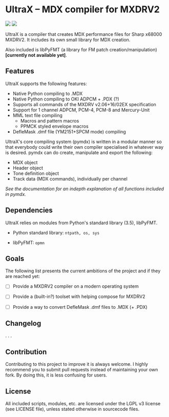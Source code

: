 # UltraX – MDX compiler for MXDRV2 

![](https://img.shields.io/badge/status-incomplete-red.svg)
![](https://img.shields.io/badge/version-v0.1-orange.svg)

UltraX is a compiler that creates MDX performance files for Sharp x68000 MXDRV2. It includes its own small library for MDX creation.

Also included is libPyFMT (a library for FM patch creation/manipulation) **[currently not available yet]**.


## Features

UltraX supports the following features:
- Native Python compiling to .MDX
- Native Python compiling to OKI ADPCM + .PDX (?)
- Supports all commands of the MXDRV v2.06+16/02EX specification
- Support for 1 channel ADPCM, PCM-4, PCM-8 and Mercury-Unit
- MML text file compiling
    - Macros and pattern macros
    - PPMCK styled envelope macros
- DefleMask .dmf file (YM2151+SPCM mode) compiling


UltraX's core compiling system (pymdx) is written in a modular manner so that everybody could write their own compiler specialised in whatever way is desired. pymdx can do create, manipulate and export the following:
- MDX object
- Header object
- Tone definition object
- Track data (MDX commands), individually per channel

*See the documentation for an indepth explanation of all functions included in pymdx.* 


## Dependencies

UltraX relies on modules from Python's standard library (3.5), libPyFMT.
* Python standard library:
`ntpath, os, sys`

* libPyFMT:
`opmn`


## Goals

The following list presents the current ambitions of the project and if they are reached yet:

- [ ] Provide a MXDRV2 compiler on a modern operating system
- [ ] Provide a (built-in?) toolset with helping compose for MXDRV2
- [ ] Provide a way to convert DefleMask .dmf files to .MDX (+ .PDX)


## Changelog

. . .


## Contribution

Contributing to this project to improve it is always welcome. I highly recommend you to submit pull requests instead of maintaining your own fork. By doing this, it is less confusing for users.


## License

All included scripts, modules, etc. are licensed under the LGPL v3 license (see LICENSE file), unless stated otherwise in sourcecode files.

&nbsp;
